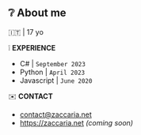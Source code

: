 
 ## :grey_question: About me
:it: | 17 yo

:grey_exclamation: **EXPERIENCE**
- C# | `September 2023`
- Python | `April 2023`
- Javascript | `June 2020 `


:envelope: **CONTACT**

+ contact@zaccaria.net
+ https://zaccaria.net _(coming soon)_
